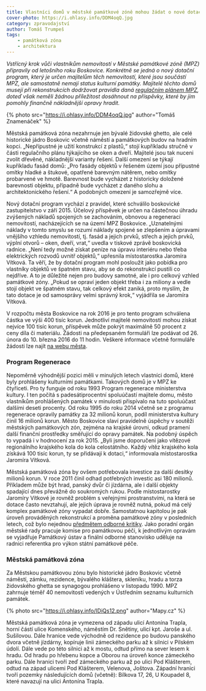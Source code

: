 ```yaml
---
title: Vlastníci domů v městské památkové zóně mohou žádat o nové dotace
cover-photo: https://i.ohlasy.info/DDM4oqQ.jpg
category: zpravodajství
author: Tomáš Trumpeš
tags:
    - památková zóna
    - architektura
---
```


*Vstřícný krok vůči vlastníkům nemovitostí v Městské památkové zóně (MPZ) připravily od letošního roku Boskovice. Konkrétně se jedná o nový dotační program, který je určen majitelům těch nemovitostí, které jsou součástí MPZ, ale samostatně nemají status kulturní památky. Majitelé těchto domů musejí při rekonstrukcích dodržovat pravidla daná [regulačním plánem MPZ](http://www.boskovice.cz/VismoOnline_ActionScripts/File.ashx?id_org=832&id_dokumenty=27409), doteď však neměli žádnou příležitost dosáhnout na příspěvky, které by jim pomohly finančně nákladnější opravy hradit.*

{% photo src="https://i.ohlasy.info/DDM4oqQ.jpg" author="Tomáš Znamenáček" %}

Městská památková zóna nezahrnuje jen bývalé židovské ghetto, ale celé historické jádro Boskovic včetně náměstí a památkových budov na hradním kopci. „Nepřípustné je užití konstrukcí z plastů,“ stojí kupříkladu stručně v části regulačního plánu týkajícího se oken a dveří. Majitelé jsou tak nuceni zvolit dřevěné, nákladnější varianty řešení. Další omezení se týkají kupříkladu fasád domů: „Pro fasády objektů v řešeném území jsou přípustné omítky hladké a štukové, opatřené barevným nátěrem, nebo omítky probarvené ve hmotě. Barevnost bude vycházet z historicky doložené barevnosti objektu, případně bude vycházet z daného slohu a architektonického řešení.“ A podobných omezení je samozřejmě více.

Nový dotační program vychází z pravidel, které schválilo boskovické zastupitelstvo v září 2015. Účelový příspěvek je určen na částečnou úhradu zvýšených nákladů spojených se zachováním, obnovou a regenerací nemovitostí, nacházejících se na území MPZ Boskovice. „Uznatelnými náklady v tomto smyslu se rozumí náklady spojené se zlepšením a úpravami vnějšího vzhledu nemovitostí, tj. fasád a jejich prvků, střech a jejich prvků, výplní otvorů – oken, dveří, vrat,“ uvedla v tiskové zprávě boskovická radnice. „Není tedy možné získat peníze na úpravu interiéru nebo třeba elektrických rozvodů uvnitř objektů,“ upřesnila místostarostka Jaromíra Vítková. Ta věří, že by dotační program mohl posloužit jako pobídka pro vlastníky objektů ve špatném stavu, aby se do rekonstrukcí pustili co nejdříve. A to je důležité nejen pro budovy samotné, ale i pro celkový vzhled památkové zóny. „Pokud se opraví jeden objekt třeba i za miliony a vedle stojí objekt ve špatném stavu, tak celkový efekt zaniká, proto myslím, že tato dotace je od samosprávy velmi správný krok,“ vyjádřila se Jaromíra Vítková.

V rozpočtu města Boskovice na rok 2016 je pro tento program schválena částka ve výši 400 tisíc korun. Jednotliví majitelé nemovitostí mohou získat nejvíce 100 tisíc korun, příspěvek může pokrýt maximálně 50 procent z ceny díla či materiálu. Žádosti na předepsaném formuláři lze podávat od 26. února do 10. března 2016 do 11 hodin. Veškeré informace včetně formuláře žádosti lze najít [na webu města](http://boskovice.cz/vismo/dokumenty2.asp?id_org=832&p1=1019&id=27590).

### Program Regenerace

Nepoměrně výhodnější pozici měli v minulých letech vlastníci domů, které byly prohlášeny kulturními památkami. Takových domů je v MPZ ke čtyřiceti. Pro ty funguje od roku 1993 Program regenerace ministerstva kultury. I ten počítá s padesátiprocentní spoluúčastí majitele domu, město vlastníkům prohlášených památek v minulosti přispívalo na tuto spoluúčast dalšími deseti procenty. Od roku 1995 do roku 2014 včetně se z programu regenerace opravily památky za 32 milionů korun, podíl ministerstva kultury činil 16 milionů korun. Město Boskovice slaví pravidelně úspěchy v soutěži městských památkových zón, zejména na krajské úrovni, odkud pramení další finanční prostředky směřující do opravy památek. Na podobný úspěch to vypadá i v hodnocení za rok 2015. „Byli jsme doporučeni jako vítězové regionálního krajského kola do kola celostátního. Každý vítěz krajského kola získává 100 tisíc korun, ty se přidávají k dotaci,“ informovala místostarostka Jaromíra Vítková.

Městská památková zóna by ovšem potřebovala investice za další desítky milionů korun. V roce 2011 činil odhad potřebných investic asi 180 milionů. Příkladem může být hrad, panský dvůr či jízdárna, ale i další objekty spadající dnes převážně do soukromých rukou. Podle místostarostky Jaromíry Vítkové je rovněž problém s veřejnými prostranstvími, na která se dotace často nevztahují, ale jejich úprava je rovněž nutná, pokud má celý komplex památkové zóny vypadat dobře. Samostatnou kapitolou je pak úroveň prováděných rekonstrukcí a proměna památkové zóny v posledních letech, což bylo nejednou [předmětem odborné kritiky](http://stare.boskovicko.cz/cislo.phtml?iss_id=313#art_10638). Jako poradní orgán městské rady pracuje komise pro památkovou péči, k jednotlivým opravám se vyjadřuje Památkový ústav a finální odborné stanovisko uděluje na radnici referentka pro výkon státní památkové péče.

### Městská památková zóna

Za Městskou památkovou zónu bylo historické jádro Boskovic včetně náměstí, zámku, rezidence, bývalého kláštera, skleníku, hradu a torza židovského ghetta se synagogou prohlášeno v listopadu 1990. MPZ zahrnuje téměř 40 nemovitostí vedených v Ústředním seznamu kulturních památek.

{% photo src="https://i.ohlasy.info/IDiQs12.png" author="Mapy.cz" %}

Městská památková zóna je vymezena od západu ulicí Antonína Trapla, horní částí ulice Komenského, náměstím Dr. Snětiny, ulicí kpt. Jaroše a ul. Sušilovou. Dále hranice vede východně od rezidence po budovu panského dvora včetně jízdárny, kopíruje linii zámeckého parku až k silnici v Pilském údolí. Dále vede po této silnici až k mostu, odtud přímo na sever lesem k hradu. Od hradu po hřebenu kopce a Oborou na úroveň konce zámeckého parku. Dále hranici tvoří zeď zámeckého parku až po ulici Pod Klášterem, odtud na západ ulicemi Pod Klášterem, Velenova, Joštova. Západní hranici tvoří pozemky následujících domů (včetně): Bílkova 17, 26, U Koupadel 8, které navazují na ulici Antonína Trapla.
